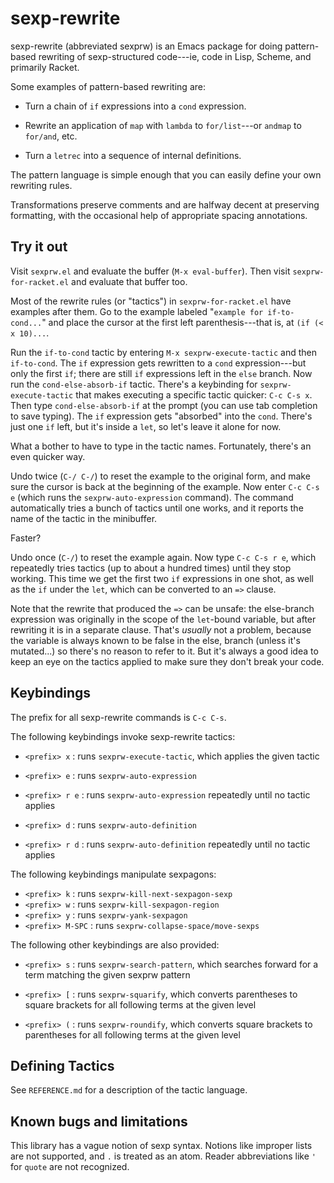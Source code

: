 # sexp-rewrite

sexp-rewrite (abbreviated sexprw) is an Emacs package for doing
pattern-based rewriting of sexp-structured code---ie, code in Lisp,
Scheme, and primarily Racket.

Some examples of pattern-based rewriting are:

 - Turn a chain of `if` expressions into a `cond` expression.

 - Rewrite an application of `map` with `lambda` to `for/list`---or
   `andmap` to `for/and`, etc.

 - Turn a `letrec` into a sequence of internal definitions.

The pattern language is simple enough that you can easily define your
own rewriting rules.

Transformations preserve comments and are halfway decent at preserving
formatting, with the occasional help of appropriate spacing
annotations.

## Try it out

Visit `sexprw.el` and evaluate the buffer (`M-x eval-buffer`).
Then visit `sexprw-for-racket.el` and evaluate that buffer too.

Most of the rewrite rules (or "tactics") in `sexprw-for-racket.el`
have examples after them.  Go to the example labeled "`example for
if-to-cond...`" and place the cursor at the first left
parenthesis---that is, at `(if (< x 10)...`.

Run the `if-to-cond` tactic by entering `M-x sexprw-execute-tactic`
and then `if-to-cond`.
The `if` expression gets rewritten to a `cond` expression---but only
the first `if`; there are still `if` expressions left in the `else` branch.
Now run the `cond-else-absorb-if` tactic. There's a keybinding for
`sexprw-execute-tactic` that makes executing a specific tactic
quicker: `C-c C-s x`. Then type `cond-else-absorb-if` at the prompt
(you can use tab completion to save typing).
The `if` expression gets "absorbed" into the `cond`. There's just one
`if` left, but it's inside a `let`, so let's leave it alone for now.

What a bother to have to type in the tactic names. Fortunately,
there's an even quicker way.

Undo twice (`C-/ C-/`) to reset the example to the original form,
and make sure the cursor is back at the beginning of the example.
Now enter `C-c C-s e` (which runs the `sexprw-auto-expression`
command). The command automatically tries a bunch of tactics until one
works, and it reports the name of the tactic in the minibuffer.

Faster?

Undo once (`C-/`) to reset the example again.  Now type `C-c C-s r e`,
which repeatedly tries tactics (up to about a hundred times) until
they stop working. This time we get the first two `if` expressions in
one shot, as well as the `if` under the `let`, which can be converted
to an `=>` clause.

Note that the rewrite that produced the `=>` can be unsafe: the
else-branch expression was originally in the scope of the `let`-bound
variable, but after rewriting it is in a separate clause. That's
*usually* not a problem, because the variable is always known to be
false in the else, branch (unless it's mutated...) so there's no
reason to refer to it. But it's always a good idea to keep an eye on
the tactics applied to make sure they don't break your code.

## Keybindings

The prefix for all sexp-rewrite commands is `C-c C-s`.

The following keybindings invoke sexp-rewrite tactics:

- `<prefix> x` : runs `sexprw-execute-tactic`, which applies the given tactic

- `<prefix> e` : runs `sexprw-auto-expression`
- `<prefix> r e` : runs `sexprw-auto-expression` repeatedly until no tactic applies
- `<prefix> d` : runs `sexprw-auto-definition`
- `<prefix> r d` : runs `sexprw-auto-definition` repeatedly until no tactic applies

The following keybindings manipulate sexpagons:

- `<prefix> k` : runs `sexprw-kill-next-sexpagon-sexp`
- `<prefix> w` : runs `sexprw-kill-sexpagon-region`
- `<prefix> y` : runs `sexprw-yank-sexpagon`
- `<prefix> M-SPC` : runs `sexprw-collapse-space/move-sexps`

The following other keybindings are also provided:

- `<prefix> s` : runs `sexprw-search-pattern`, which searches forward
  for a term matching the given sexprw pattern

- `<prefix> [` : runs `sexprw-squarify`, which converts parentheses to square brackets
  for all following terms at the given level

- `<prefix> (` : runs `sexprw-roundify`, which converts square brackets to parentheses
  for all following terms at the given level

## Defining Tactics

See `REFERENCE.md` for a description of the tactic language.

## Known bugs and limitations

This library has a vague notion of sexp syntax. Notions like
improper lists are not supported, and `.` is treated as an
atom. Reader abbreviations like `'` for `quote` are not recognized.
